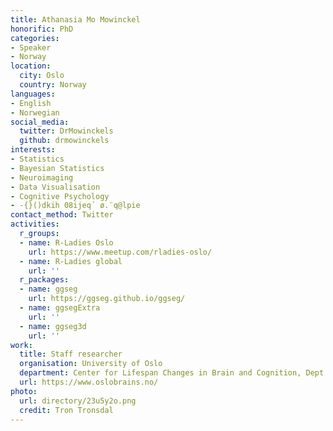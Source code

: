 ```yaml
---
title: Athanasia Mo Mowinckel
honorific: PhD
categories:
- Speaker
- Norway
location:
  city: Oslo
  country: Norway
languages:
- English
- Norwegian
social_media:
  twitter: DrMowinckels
  github: drmowinckels
interests:
- Statistics
- Bayesian Statistics
- Neuroimaging
- Data Visualisation
- Cognitive Psychology
- -{}()dkih 08ijeq´ ø.¨q@lpie
contact_method: Twitter
activities:
  r_groups:
  - name: R-Ladies Oslo
    url: https://www.meetup.com/rladies-oslo/
  - name: R-Ladies global
    url: ''
  r_packages:
  - name: ggseg
    url: https://ggseg.github.io/ggseg/
  - name: ggsegExtra
    url: ''
  - name: ggseg3d
    url: ''
work:
  title: Staff researcher
  organisation: University of Oslo
  department: Center for Lifespan Changes in Brain and Cognition, Dept. of Psychology
  url: https://www.oslobrains.no/
photo:
  url: directory/23u5y2o.png
  credit: Tron Tronsdal
---
```

